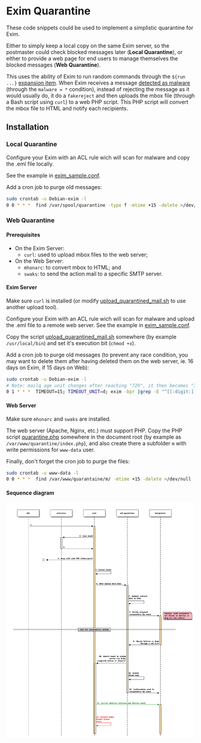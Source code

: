# Exim Quarantine

These code snippets could be used to implement a simplistic quarantine for Exim.

Either to simply keep a local copy on the same Exim server, so the postmaster
could check blocked messages later (**Local Quarantine**), or either to provide
a web page for end users to manage themselves the blocked messages (**Web
Quarantine**).

This uses the ability of Exim to run random commands through the `${run ...}`
[expansion
item](http://www.exim.org/exim-html-current/doc/html/spec_html/ch-string_expansions.html).
When Exim receives a message [detected as
malware](http://www.exim.org/exim-html-current/doc/html/spec_html/ch-content_scanning_at_acl_time.html)
(through the `malware = *` condition), instead of rejecting the message as it
would usually do, it do a `fakereject` and then uploads the mbox file (through
a Bash script using `curl`) to a web PHP script. This PHP script will convert
the mbox file to HTML and notify each recipients.

## Installation

### Local Quarantine

Configure your Exim with an ACL rule wich will scan for malware and copy the
.eml file locally.

See the example in [exim_sample.conf](local_quarantine/exim_sample.conf).

Add a cron job to purge old messages:

```bash
sudo crontab -u Debian-exim -l
0 0 * * *  find /var/spool/quarantine -type f -mtime +15 -delete >/dev/null
```

### Web Quarantine

#### Prerequisites

- On the Exim Server:
  - `curl`: used to upload mbox files to the web server;
- On the Web Server:
  - `mhonarc`: to convert mbox to HTML; and
  - `swaks`: to send the action mail to a specific SMTP server.

#### Exim Server

Make sure `curl` is installed (or modify
[upload_quarantined_mail.sh](web_quarantine/upload_quarantined_mail.sh) to use
another upload tool).

Configure your Exim with an ACL rule wich will scan for malware and upload the
.eml file to a remote web server. See the example in
[exim_sample.conf](web_quarantine/exim_sample.conf).

Copy the script
[upload_quarantined_mail.sh](web_quarantine/upload_quarantined_mail.sh)
somewhere (by example `/usr/local/bin`) and set it's execution bit (`chmod
+x`).

Add a cron job to purge old messages (to prevent any race condition, you may
want to delete them after having deleted them on the web server, ie. 16 days on
Exim, if 15 days on Web):

```bash
sudo crontab -u Debian-exim -l
# Note: mailq age unit changes after reaching "72h", it then becomes "3d".
0 1 * * *  TIMEOUT=15; TIMEOUT_UNIT=d; exim -bpr |grep -E "^[[:digit:]]+${TIMEOUT_UNIT}\s" |while read age a msgid b; do if [ "${age/${TIMEOUT_UNIT}}" -gt "${TIMEOUT}" ]; then exim -Mrm "$msgid" >/dev/null; fi; done
```

#### Web Server

Make sure `mhonarc` and `swaks` are installed.

The web server (Apache, Nginx, etc.) must support PHP. Copy the PHP script
[quarantine.php](web_quarantine/quarantine.php) somewhere in the document root
(by example as `/var/www/quarantine/index.php`), and also create there a
subfolder `m` with write permissions for `www-data` user.

Finally, don't forget the cron job to purge the files:

```bash
sudo crontab -u www-data -l
0 0 * * *  find /var/www/quarantaine/m/ -mtime +15 -delete >/dev/null
```

#### Sequence diagram

![Sequence diagram](sequence.png)

